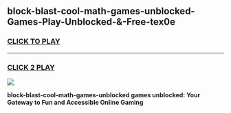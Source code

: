 
## block-blast-cool-math-games-unblocked-Games-Play-Unblocked-&-Free-tex0e
<h3>
<a href="https://premium76.site?title=block-blast-cool-math-games-unblocked&ref=24A">CLICK TO PLAY</a></h3>
<hr>

<h3>
<a href="https://premium76.site?title=block-blast-cool-math-games-unblocked&ref=24A">CLICK 2 PLAY</a>
  
</h3>

<a href="https://premium76.site?title=block-blast-cool-math-games-unblocked&ref=24A"><img src="https://clearcache.store/games.png"></a>


**block-blast-cool-math-games-unblocked games unblocked: Your Gateway to Fun and Accessible Online Gaming**
